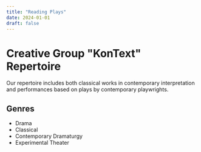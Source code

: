 ```yaml
---
title: "Reading Plays"
date: 2024-01-01
draft: false
---
```


# Creative Group "KonText" Repertoire

Our repertoire includes both classical works in contemporary interpretation and performances based on plays by contemporary playwrights.

## Genres
- Drama
- Classical
- Contemporary Dramaturgy
- Experimental Theater
